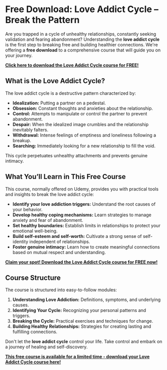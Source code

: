 # Free Download: Love Addict Cycle – Break the Pattern

Are you trapped in a cycle of unhealthy relationships, constantly seeking validation and fearing abandonment? Understanding the **love addict cycle** is the first step to breaking free and building healthier connections. We're offering a **free download** to a comprehensive course that will guide you on your journey.

[**Click here to download the Love Addict Cycle course for FREE!**](https://udemywork.com/love-addict-cycle)

## What is the Love Addict Cycle?

The love addict cycle is a destructive pattern characterized by:

*   **Idealization:** Putting a partner on a pedestal.
*   **Obsession:** Constant thoughts and anxieties about the relationship.
*   **Control:** Attempts to manipulate or control the partner to prevent abandonment.
*   **Despair:** When the idealized image crumbles and the relationship inevitably falters.
*   **Withdrawal:** Intense feelings of emptiness and loneliness following a breakup.
*   **Searching:** Immediately looking for a new relationship to fill the void.

This cycle perpetuates unhealthy attachments and prevents genuine intimacy.

## What You’ll Learn in This Free Course

This course, normally offered on Udemy, provides you with practical tools and insights to break the love addict cycle:

*   **Identify your love addiction triggers:** Understand the root causes of your behavior.
*   **Develop healthy coping mechanisms:** Learn strategies to manage anxiety and fear of abandonment.
*   **Set healthy boundaries:** Establish limits in relationships to protect your emotional well-being.
*   **Build self-esteem and self-worth:** Cultivate a strong sense of self-identity independent of relationships.
*   **Foster genuine intimacy:** Learn how to create meaningful connections based on mutual respect and understanding.

[**Claim your spot! Download the Love Addict Cycle course for FREE now!**](https://udemywork.com/love-addict-cycle)

## Course Structure

The course is structured into easy-to-follow modules:

1.  **Understanding Love Addiction:** Definitions, symptoms, and underlying causes.
2.  **Identifying Your Cycle:** Recognizing your personal patterns and triggers.
3.  **Breaking the Cycle:** Practical exercises and techniques for change.
4.  **Building Healthy Relationships:** Strategies for creating lasting and fulfilling connections.

Don't let the **love addict cycle** control your life. Take control and embark on a journey of healing and self-discovery.

**[This free course is available for a limited time - download your Love Addict Cycle course here!](https://udemywork.com/love-addict-cycle)**
